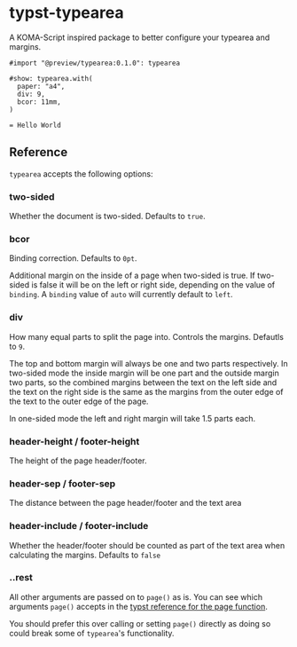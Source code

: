 # typst-typearea

A KOMA-Script inspired package to better configure your typearea and margins.

```typst
#import "@preview/typearea:0.1.0": typearea

#show: typearea.with(
  paper: "a4",
  div: 9,
  bcor: 11mm,
)

= Hello World
```

## Reference

`typearea` accepts the following options:

### two-sided

Whether the document is two-sided. Defaults to `true`.

### bcor

Binding correction. Defaults to `0pt`. 

Additional margin on the inside of a page when two-sided is true. If two-sided is false it will be on the left or right side, depending on the value of `binding`. A `binding` value of `auto` will currently default to `left`.

### div

How many equal parts to split the page into. Controls the margins. Defautls to `9`.

The top and bottom margin will always be one and two parts respectively. In two-sided mode the inside margin will be one part and the outside margin two parts, so the combined margins between the text on the left side and the text on the right side is the same as the margins from the outer edge of the text to the outer edge of the page.

In one-sided mode the left and right margin will take 1.5 parts each.

### header-height / footer-height

The height of the page header/footer.

### header-sep / footer-sep

The distance between the page header/footer and the text area

### header-include / footer-include

Whether the header/footer should be counted as part of the text area when calculating the margins. Defaults to `false`

### ..rest

All other arguments are passed on to `page()` as is. You can see which arguments `page()` accepts in the [typst reference for the page function](https://typst.app/docs/reference/layout/page/).

You should prefer this over calling or setting `page()` directly as doing so could break some of `typearea`'s functionality.


